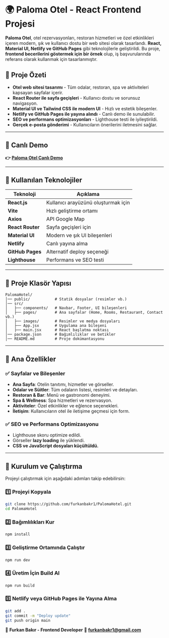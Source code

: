 # 🌍 Paloma Otel - React Frontend Projesi

**Paloma Otel**, otel rezervasyonları, restoran hizmetleri ve özel etkinlikleri içeren modern, şık ve kullanıcı dostu bir web sitesi olarak tasarlandı. **React, Material UI, Netlify ve GitHub Pages** gibi teknolojilerle geliştirildi. Bu proje, **frontend becerilerini göstermek için  bir örnek** olup, iş başvurularında referans olarak kullanmak için tasarlanmıştır.

## 🚀 Proje Özeti

- **Otel web sitesi tasarımı** - Tüm odalar, restoran, spa ve aktiviteleri kapsayan sayfalar içerir.
- **React Router ile sayfa geçişleri** - Kullanıcı dostu ve sorunsuz navigasyon.
- **Material UI ve Tailwind CSS ile modern UI** - Hızlı ve estetik bileşenler.
- **Netlify ve GitHub Pages ile yayına alındı** - Canlı demo ile sunulabilir.
- **SEO ve performans optimizasyonları** - Lighthouse testi ile iyileştirildi.
- **Gerçek e-posta gönderimi** - Kullanıcıların önerilerini iletmesini sağlar.

---

## 🔗 **Canlı Demo**
**👉 [Paloma Otel Canlı Demo](https://palomahotel.netlify.app/)**

---

## 📌 **Kullanılan Teknolojiler**

| Teknoloji | Açıklama |
|-----------|----------|
| **React.js** | Kullanıcı arayüzünü oluşturmak için |
| **Vite** | Hızlı geliştirme ortamı |
| **Axios** | API Google Map |
| **React Router** | Sayfa geçişleri için |
| **Material UI** | Modern ve şık UI bileşenleri |
| **Netlify** | Canlı yayına alma |
| **GitHub Pages** | Alternatif deploy seçeneği |
| **Lighthouse** | Performans ve SEO testi |

---

## 📁 **Proje Klasör Yapısı**

```
PalomaHotel/
│── public/           # Statik dosyalar (resimler vb.)
│── src/
│   ├── components/   # Navbar, Footer, UI bileşenleri
│   ├── pages/        # Ana sayfalar (Home, Rooms, Restaurant, Contact vb.)
│   ├── images/       # Resimler ve medya dosyaları
│   ├── App.jsx       # Uygulama ana bileşeni
│   ├── main.jsx      # React başlatma noktası
│── package.json      # Bağımlılıklar ve betikler
│── README.md         # Proje dokümantasyonu
```

---

## 🎨 **Ana Özellikler**

### ✅ **Sayfalar ve Bileşenler**
- **Ana Sayfa**: Otelin tanıtımı, hizmetler ve görseller.
- **Odalar ve Süitler**: Tüm odaların listesi, resimleri ve detayları.
- **Restoran & Bar**: Menü ve gastronomi deneyimi.
- **Spa & Wellness**: Spa hizmetleri ve rezervasyon.
- **Aktiviteler**: Özel etkinlikler ve eğlence seçenekleri.
- **İletişim**: Kullanıcıların otel ile iletişime geçmesi için form.

### ✅ **SEO ve Performans Optimizasyonu**
- Lighthouse skoru optimize edildi.
- Görseller **lazy loading** ile yüklendi.
- **CSS ve JavaScript dosyaları küçültüldü.**

---

## 🔧 **Kurulum ve Çalıştırma**

Projeyi çalıştırmak için aşağıdaki adımları takip edebilirsin:

### **1️⃣ Projeyi Kopyala**
```sh
git clone https://github.com/furkanbakr1/PalomaHotel.git
cd PalomaHotel
```

### **2️⃣ Bağımlılıkları Kur**
```sh
npm install
```

### **3️⃣ Geliştirme Ortamında Çalıştır**
```sh
npm run dev
```

### **4️⃣ Üretim İçin Build Al**
```sh
npm run build
```

### **5️⃣ Netlify veya GitHub Pages ile Yayına Alma**
```sh
git add .
git commit -m "Deploy update"
git push origin main
```

📌 **Furkan Bakır - Frontend Developer**
📩 **furkanbakr1@gmail.com**
